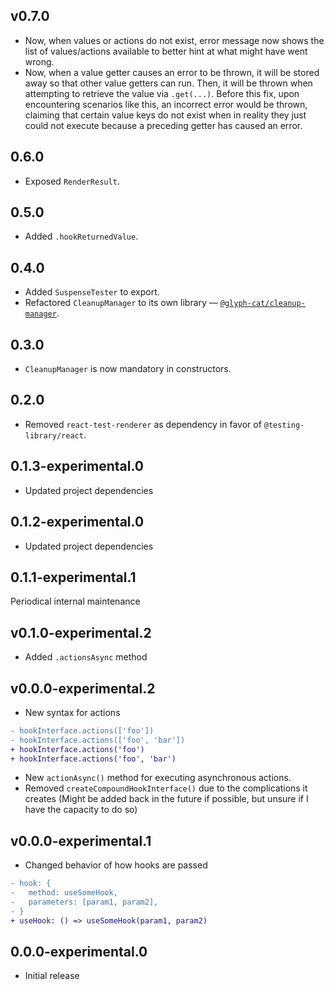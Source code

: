 ## v0.7.0
* Now, when values or actions do not exist, error message now shows the list of values/actions available to better hint at what might have went wrong.
* Now, when a value getter causes an error to be thrown, it will be stored away so that other value getters can run. Then, it will be thrown when attempting to retrieve the value via `.get(...)`. Before this fix, upon encountering scenarios like this, an incorrect error would be thrown, claiming that certain value keys do not exist when in reality they just could not execute because a preceding getter has caused an error.

## 0.6.0
* Exposed `RenderResult`.

## 0.5.0
* Added `.hookReturnedValue`.

## 0.4.0
* Added `SuspenseTester` to export.
* Refactored `CleanupManager` to its own library — [`@glyph-cat/cleanup-manager`](https://github.com/glyph-cat/cleanup-manager).

## 0.3.0
* `CleanupManager` is now mandatory in constructors.

## 0.2.0
* Removed `react-test-renderer` as dependency in favor of `@testing-library/react`.

## 0.1.3-experimental.0
* Updated project dependencies

## 0.1.2-experimental.0
* Updated project dependencies

## 0.1.1-experimental.1
Periodical internal maintenance


## v0.1.0-experimental.2
* Added `.actionsAsync` method

## v0.0.0-experimental.2
* New syntax for actions
```diff
- hookInterface.actions(['foo'])
- hookInterface.actions(['foo', 'bar'])
+ hookInterface.actions('foo')
+ hookInterface.actions('foo', 'bar')
```
* New `actionAsync()` method for executing asynchronous actions.
* Removed `createCompoundHookInterface()` due to the complications it creates (Might be added back in the future if possible, but unsure if I have the capacity to do so)


## v0.0.0-experimental.1
* Changed behavior of how hooks are passed
```diff
- hook: {
-   method: useSomeHook,
-   parameters: [param1, param2],
- }
+ useHook: () => useSomeHook(param1, param2)
```

## 0.0.0-experimental.0
* Initial release
